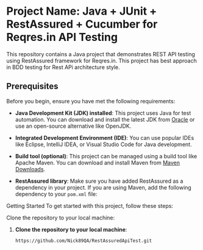 # Project Name: Java + JUnit + RestAssured + Cucumber for Reqres.in API Testing

This repository contains a Java project that demonstrates REST API testing using RestAssured framework for Reqres.in.
This project has best approach in BDD testing for Rest APi architecture style. 

## Prerequisites

Before you begin, ensure you have met the following requirements:

- **Java Development Kit (JDK) installed**: This project uses Java for test automation. You can download and install the latest JDK from [Oracle](https://www.oracle.com/java/technologies/javase-downloads.html) or use an open-source alternative like OpenJDK.

- **Integrated Development Environment (IDE)**: You can use popular IDEs like Eclipse, IntelliJ IDEA, or Visual Studio Code for Java development.

- **Build tool (optional)**: This project can be managed using a build tool like Apache Maven. You can download and install Maven from [Maven Downloads](https://maven.apache.org/download.cgi).

- **RestAssured library**: Make sure you have added RestAssured as a dependency in your project. If you are using Maven, add the following dependency to your `pom.xml` file:

Getting Started
To get started with this project, follow these steps:

Clone the repository to your local machine:

1. **Clone the repository to your local machine**:

   ```shell
   https://github.com/Nick89QA/RestAssuredApiTest.git
